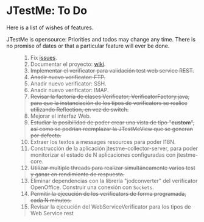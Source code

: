 # JTestMe: To Do #

Here is a list of wishes of features.

JTestMe is opensource: Priorities and todos may change any time. There is no promise of dates or that a particular feature will ever be done.

<ol>
<blockquote><li>Fix <a href='http://code.google.com/p/jtestme/issues/list'>issues</a>.<br>
<li>Documentar el proyecto: <a href='http://code.google.com/p/jtestme/wiki/UserGuide'>wiki</a>.<br>
<li><del>Implementar el verificator para validación test web service REST.</del>
<li><del>Anadir nuevo verificator: FTP.</del>
<li>Anadir nuevo verificator: SSH.<br>
<li>Anadir nuevo verificator: IMAP.<br>
<li><del>Revisar la factoría de clases Verificator, VerificatorFactory.java, para que la instanciación de los tipos de verificators se realice utilizando Reflection, en vez de switch.</del>
<li>Mejorar el interfaz Web.<br>
<li><del>Estudiar la posibilidad de poder crear una vista de tipo "<b>custom</b>", así como se podrían reemplazar la JTestMeView que se generan por defecto.</del>
<li>Extraer los textos a messages resources para poder I18N.<br>
<li>Construcción de la aplicación jtestme-collector-server, para poder monitorizar el estado de N aplicaciones configuradas con jtestme-core.<br>
<li><del>Utilizar multiple threads para realizar simultáneamente varios test y ganar en rendimiento de respuesta.</del>
<li>Eliminar dependencias con la librería "jodconverter" del verificator OpenOffice. Construir una conexión con <code>Sockets</code>.<br>
<li><del>Permitir la ejecución de los verificators de forma programada, cada N minutos.</del>
<li>Revisar la ejecución del WebServiceVerificator para los tipos de Web Service rest